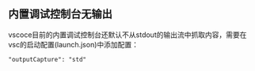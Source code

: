## 内置调试控制台无输出

vscoce目前的内置调试控制台还默认不从stdout的输出流中抓取内容，需要在vsc的启动配置(launch.json)中添加配置：  

`"outputCapture": "std"`
